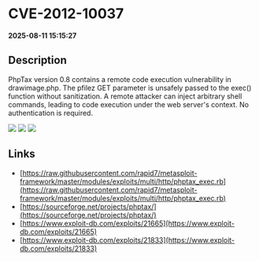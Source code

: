 # CVE-2012-10037

**2025-08-11 15:15:27**

## Description
PhpTax version 0.8 contains a remote code execution vulnerability in drawimage.php. The pfilez GET parameter is unsafely passed to the exec() function without sanitization. A remote attacker can inject arbitrary shell commands, leading to code execution under the web server's context. No authentication is required.

![](https://img.shields.io/static/v1?label=Score&message=9.3&color=red)
![](https://img.shields.io/static/v1?label=Severity&message=CRITICAL&color=red)
![](https://img.shields.io/static/v1?label=CWE&message=RCE&color=green)

## Links
- [https://raw.githubusercontent.com/rapid7/metasploit-framework/master/modules/exploits/multi/http/phptax_exec.rb](https://raw.githubusercontent.com/rapid7/metasploit-framework/master/modules/exploits/multi/http/phptax_exec.rb)
- [https://sourceforge.net/projects/phptax/](https://sourceforge.net/projects/phptax/)
- [https://www.exploit-db.com/exploits/21665](https://www.exploit-db.com/exploits/21665)
- [https://www.exploit-db.com/exploits/21833](https://www.exploit-db.com/exploits/21833)
